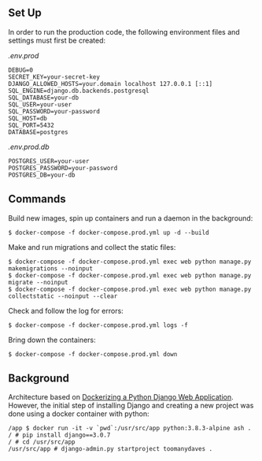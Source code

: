 ## Set Up

In order to run the production code, the following environment files and settings must first be created:

_.env.prod_

    DEBUG=0
    SECRET_KEY=your-secret-key
    DJANGO_ALLOWED_HOSTS=your.domain localhost 127.0.0.1 [::1]
    SQL_ENGINE=django.db.backends.postgresql
    SQL_DATABASE=your-db
    SQL_USER=your-user
    SQL_PASSWORD=your-password
    SQL_HOST=db
    SQL_PORT=5432
    DATABASE=postgres

_.env.prod.db_

    POSTGRES_USER=your-user
    POSTGRES_PASSWORD=your-password
    POSTGRES_DB=your-db

## Commands

Build new images, spin up containers and run a daemon in the background:

    $ docker-compose -f docker-compose.prod.yml up -d --build

Make and run migrations and collect the static files:

    $ docker-compose -f docker-compose.prod.yml exec web python manage.py makemigrations --noinput
    $ docker-compose -f docker-compose.prod.yml exec web python manage.py migrate --noinput
    $ docker-compose -f docker-compose.prod.yml exec web python manage.py collectstatic --noinput --clear

Check and follow the log for errors:

    $ docker-compose -f docker-compose.prod.yml logs -f

Bring down the containers:

    $ docker-compose -f docker-compose.prod.yml down

## Background

Architecture based on [Dockerizing a Python Django Web Application](https://testdriven.io/blog/dockerizing-django-with-postgres-gunicorn-and-nginx/). However, the initial step of installing Django and creating a new project was done using a docker container with python:

    /app $ docker run -it -v `pwd`:/usr/src/app python:3.8.3-alpine ash .
    / # pip install django==3.0.7
    / # cd /usr/src/app
    /usr/src/app # django-admin.py startproject toomanydaves .
